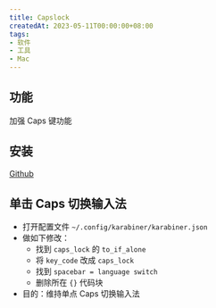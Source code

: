 ```yaml
---
title: Capslock
createdAt: 2023-05-11T00:00:00+08:00
tags:
- 软件
- 工具
- Mac
---
```


## 功能

加强 Caps 键功能

## 安装

[Github](https://github.com/Vonng/Capslock)

## 单击 Caps 切换输入法

- 打开配置文件 `~/.config/karabiner/karabiner.json`
- 做如下修改：
  - 找到 `caps_lock` 的 `to_if_alone`
  - 将 `key_code` 改成 `caps_lock`
  - 找到 `spacebar = language switch`
  - 删除所在 `{}` 代码块
- 目的：维持单点 Caps 切换输入法
